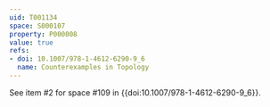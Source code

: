 ```yaml
---
uid: T001134
space: S000107
property: P000008
value: true
refs:
- doi: 10.1007/978-1-4612-6290-9_6
  name: Counterexamples in Topology
---
```


See item #2 for space #109 in {{doi:10.1007/978-1-4612-6290-9_6}}.
